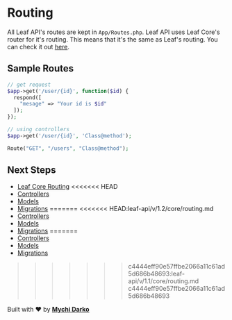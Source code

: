 # Routing

All Leaf API's routes are kept in `App/Routes.php`. Leaf API uses Leaf Core's router for it's routing. This means that it's the same as Leaf's routing. You can check it out [here](/2.1/routing/).

## Sample Routes

```php
// get request
$app->get('/user/{id}', function($id) {
  respond([
    "mesage" => "Your id is $id"
  ]);
});

// using controllers
$app->get('/user/{id}', 'Class@method');

Route("GET", "/users", "Class@method");
```

## Next Steps

- [Leaf Core Routing](/2.1/routing/)
<<<<<<< HEAD
- [Controllers](/leaf-api/v1.1/core/controllers)
- [Models](/leaf-api/v1.1/core/models)
- [Migrations](/leaf-api/v1.1/core/migrations)
=======
<<<<<<< HEAD:leaf-api/v/1.2/core/routing.md
- [Controllers](/leaf-api/v1.2/core/controllers)
- [Models](/leaf-api/v1.2/core/models)
- [Migrations](/leaf-api/v1.2/core/migrations)
=======
- [Controllers](/leaf-api/v/1.1/core/controllers)
- [Models](/leaf-api/v/1.1/core/models)
- [Migrations](/leaf-api/v/1.1/core/migrations)
>>>>>>> c4444eff90e57ffbe2066a11c61ad5d686b48693:leaf-api/v/1.1/core/routing.md
>>>>>>> c4444eff90e57ffbe2066a11c61ad5d686b48693

Built with ❤ by [**Mychi Darko**](//mychi.netlify.app)
